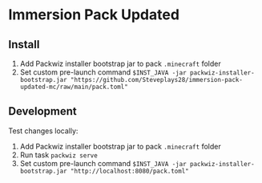 # Immersion Pack Updated

## Install

1. Add Packwiz installer bootstrap jar to pack `.minecraft` folder
2. Set custom pre-launch command `$INST_JAVA -jar packwiz-installer-bootstrap.jar "https://github.com/Steveplays28/immersion-pack-updated-mc/raw/main/pack.toml"`

## Development

Test changes locally:

1. Add Packwiz installer bootstrap jar to pack `.minecraft` folder
2. Run task `packwiz serve`
3. Set custom pre-launch command `$INST_JAVA -jar packwiz-installer-bootstrap.jar "http://localhost:8080/pack.toml"`
